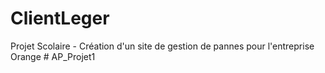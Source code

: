 # ClientLeger
Projet Scolaire - Création d'un site de gestion de pannes pour l'entreprise Orange
#   A P _ P r o j e t 1  
 
